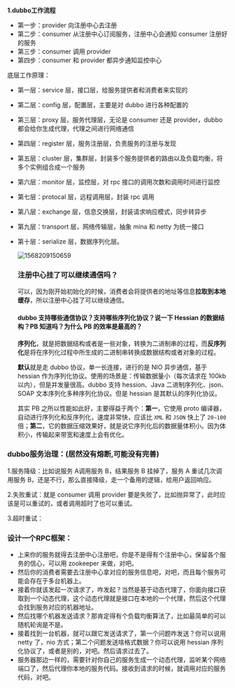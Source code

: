 **1.dubbo工作流程**

- 第一步：provider 向注册中心去注册
- 第二步：consumer 从注册中心订阅服务，注册中心会通知 consumer 注册好的服务
- 第三步：consumer 调用 provider
- 第四步：consumer 和 provider 都异步通知监控中心

底层工作原理：

- 第一层：service 层，接口层，给服务提供者和消费者来实现的

- 第二层：config 层，配置层，主要是对 dubbo 进行各种配置的

- 第三层：proxy 层，服务代理层，无论是 consumer 还是 provider，dubbo 都会给你生成代理，代理之间进行网络通信

- 第四层：register 层，服务注册层，负责服务的注册与发现

- 第五层：cluster 层，集群层，封装多个服务提供者的路由以及负载均衡，将多个实例组合成一个服务

- 第六层：monitor 层，监控层，对 rpc 接口的调用次数和调用时间进行监控

- 第七层：protocal 层，远程调用层，封装 rpc 调用

- 第八层：exchange 层，信息交换层，封装请求响应模式，同步转异步

- 第九层：transport 层，网络传输层，抽象 mina 和 netty 为统一接口

- 第十层：serialize 层，数据序列化层。

  ![1568209150659](C:\Users\12714\AppData\Roaming\Typora\typora-user-images\1568209150659.png)

  ### 注册中心挂了可以继续通信吗？

  可以，因为刚开始初始化的时候，消费者会将提供者的地址等信息**拉取到本地缓存**，所以注册中心挂了可以继续通信。

  #### dubbo 支持哪些通信协议？支持哪些序列化协议？说一下 Hessian 的数据结构？PB 知道吗？为什么 PB 的效率是最高的？

  **序列化**，就是把数据结构或者是一些对象，转换为二进制串的过程，而**反序列化**是将在序列化过程中所生成的二进制串转换成数据结构或者对象的过程。

  **默认**就是走 dubbo 协议，单一长连接，进行的是 NIO 异步通信，基于 hessian 作为序列化协议。使用的场景是：传输数据量小（每次请求在 100kb 以内），但是并发量很高。dubbo 支持 hession、Java 二进制序列化、json、SOAP 文本序列化多种序列化协议。但是 hessian 是其默认的序列化协议。

  其实 PB 之所以性能如此好，主要得益于两个：**第一**，它使用 proto 编译器，自动进行序列化和反序列化，速度非常快，应该比 `XML` 和 `JSON` 快上了 `20~100` 倍；**第二**，它的数据压缩效果好，就是说它序列化后的数据量体积小。因为体积小，传输起来带宽和速度上会有优化。



### dubbo服务治理：(居然没有熔断,可能没有完善)

1.服务降级：比如说服务 A调用服务 B，结果服务 B 挂掉了，服务 A 重试几次调用服务 B，还是不行，那么直接降级，走一个备用的逻辑，给用户返回响应。

2.失败重试：就是 consumer 调用 provider 要是失败了，比如抛异常了，此时应该是可以重试的，或者调用超时了也可以重试。

3.超时重试：

### 设计一个RPC框架：

- 上来你的服务就得去注册中心注册吧，你是不是得有个注册中心，保留各个服务的信心，可以用 zookeeper 来做，对吧。
- 然后你的消费者需要去注册中心拿对应的服务信息吧，对吧，而且每个服务可能会存在于多台机器上。
- 接着你就该发起一次请求了，咋发起？当然是基于动态代理了，你面向接口获取到一个动态代理，这个动态代理就是接口在本地的一个代理，然后这个代理会找到服务对应的机器地址。
- 然后找哪个机器发送请求？那肯定得有个负载均衡算法了，比如最简单的可以随机轮询是不是。
- 接着找到一台机器，就可以跟它发送请求了，第一个问题咋发送？你可以说用 netty 了，nio 方式；第二个问题发送啥格式数据？你可以说用 hessian 序列化协议了，或者是别的，对吧。然后请求过去了。
- 服务器那边一样的，需要针对你自己的服务生成一个动态代理，监听某个网络端口了，然后代理你本地的服务代码。接收到请求的时候，就调用对应的服务代码，对吧。